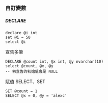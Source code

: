 ### 自訂變數
##### DECLARE
```
declare @i int
set @i = 50
select @i
```
宣告多筆

```
DECLARE @count int, @x int, @y nvarchar(10)
select @count, @x, @y
-- 初宣告的初始值會是 NULL
```
賦值 SELECT、SET
```
SET @count = 1
SELECT @x = 0, @y = 'alexc'
```